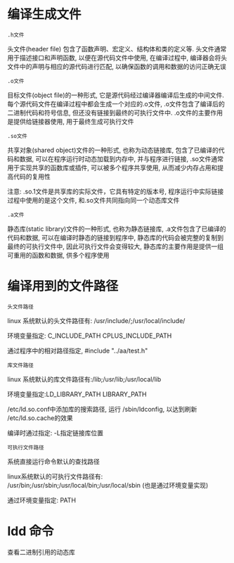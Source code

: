 # 编译生成文件

`.h文件`

头文件(header file)  包含了函数声明、宏定义、结构体和类的定义等. 头文件通常用于描述接口和声明函数, 以便在源代码文件中使用, 在编译过程中, 编译器会将头文件中的声明与相应的源代码进行匹配, 以确保函数的调用和数据的访问正确无误

`.o文件`

目标文件(object file)的一种形式, 它是源代码经过编译器编译后生成的中间文件.每个源代码文件在编译过程中都会生成一个对应的.o文件, .o文件包含了编译后的二进制代码和符号信息, 但还没有链接到最终的可执行文件中. .o文件的主要作用是提供给链接器使用, 用于最终生成可执行文件

`.so文件`

共享对象(shared object)文件的一种形式, 也称为动态链接库, 包含了已编译的代码和数据, 可以在程序运行时动态加载到内存中, 并与程序进行链接, .so文件通常用于实现共享的函数库或插件, 可以被多个程序共享使用, 从而减少内存占用和提高代码的复用性

注意: .so.1文件是共享库的实际文件，它具有特定的版本号, 程序运行中实际链接过程中使用的是这个文件, 和.so文件共同指向同一个动态库文件

`.a文件`

静态库(static library)文件的一种形式, 也称为静态链接库, .a文件包含了已编译的代码和数据, 可以在编译时静态的链接到程序中, 静态库的代码会被完整的复制到最终的可执行文件中, 因此可执行文件会变得较大, 静态库的主要作用是提供一组可重用的函数和数据, 供多个程序使用



# 编译用到的文件路径

`头文件路径`

linux 系统默认的头文件路径有: /usr/include/;/usr/local/include/

环境变量指定: C_INCLUDE_PATH   CPLUS_INCLUDE_PATH

通过程序中的相对路径指定, #include "../aa/test.h"

`库文件路径`

linux 系统默认的库文件路径有:/lib;/usr/lib;/usr/local/lib

环境变量指定:LD_LIBRARY_PATH  LIBRARY_PATH

/etc/ld.so.conf中添加库的搜索路径, 运行 /sbin/ldconfig, 以达到刷新 /etc/ld.so.cache的效果

编译时通过指定:   -L指定链接库位置 

`可执行文件路径`

系统直接运行命令默认的查找路径

linux系统默认的可执行文件路径有: /usr/bin;/usr/sbin;/usr/local/bin;/usr/local/sbin (也是通过环境变量实现)

通过环境变量指定: PATH



# ldd 命令

查看二进制引用的动态库

